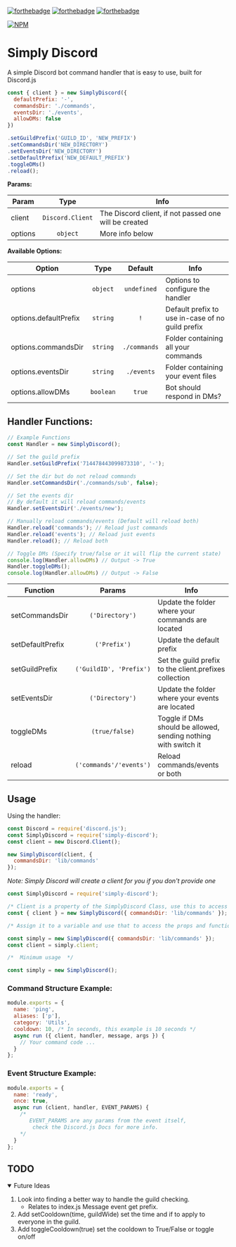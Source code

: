 [![forthebadge](https://forthebadge.com/images/badges/made-with-javascript.svg)](https://forthebadge.com)
[![forthebadge](https://forthebadge.com/images/badges/not-a-bug-a-feature.svg)](https://forthebadge.com)
[![forthebadge](https://forthebadge.com/images/badges/check-it-out.svg)](https://forthebadge.com)

[![NPM](https://nodei.co/npm/simply-discord.png)](https://nodei.co/npm/simply-discord/)

# Simply Discord

A simple Discord bot command handler that is easy to use, built for Discord.js

```js
const { client } = new SimplyDiscord({
  defaultPrefix: '-',
  commandsDir: './commands',
  eventsDir: './events',
  allowDMs: false
})

.setGuildPrefix('GUILD_ID', 'NEW_PREFIX')
.setCommandsDir('NEW_DIRECTORY')
.setEventsDir('NEW_DIRECTORY')
.setDefaultPrefix('NEW_DEFAULT_PREFIX')
.toggleDMs()
.reload();
```

**Params:**

| Param | Type | Info
| ------------- | :---: | ------------- |
| client  | `Discord.Client`  | The Discord client, if not passed one will be created
| options  | `object`  | More info below

**Available Options:**

| Option | Type | Default | Info |
| ------------- | :---: | :---: | ------------- |
| options  | `object`  | `undefined` | Options to configure the handler
| options.defaultPrefix  | `string`  | `!` | Default prefix to use in-case of no guild prefix
| options.commandsDir  | `string`  | `./commands` | Folder containing all your commands
| options.eventsDir  | `string`  | `./events` | Folder containing your event files
| options.allowDMs  | `boolean`  | `true` | Bot should respond in DMs?

## Handler Functions:

```js
// Example Functions
const Handler = new SimplyDiscord();

// Set the guild prefix
Handler.setGuildPrefix('714478443099873310', '-');

// Set the dir but do not reload commands
Handler.setCommandsDir('./commands/sub', false);

// Set the events dir
// By default it will reload commands/events
Handler.setEventsDir('./events/new');

// Manually reload commands/events (Default will reload both)
Handler.reload('commands'); // Reload just commands
Handler.reload('events'); // Reload just events
Handler.reload(); // Reload both

// Toggle DMs (Specify true/false or it will flip the current state)
console.log(Handler.allowDMs) // Output -> True
Handler.toggleDMs();
console.log(Handler.allowDMs) // Output -> False

```

| Function | Params | Info |
| ------------- | :---: | ------------- |
| setCommandsDir  | `('Directory')`  | Update the folder where your commands are located |
| setDefaultPrefix  | `('Prefix')`  | Update the default prefix |
| setGuildPrefix  | `('GuildID', 'Prefix')`  | Set the guild prefix to the client.prefixes collection |
| setEventsDir  | `('Directory')`  | Update the folder where your events are located |
| toggleDMs  | `(true/false)`  | Toggle if DMs should be allowed, sending nothing with switch it |
| reload  | `('commands'/'events')`  | Reload commands/events or both |

## Usage

Using the handler:
```js
const Discord = require('discord.js');
const SimplyDiscord = require('simply-discord');
const client = new Discord.Client();

new SimplyDiscord(client, {
  commandsDir: 'lib/commands'
});
```
*Note: Simply Discord will create a client for you if you don't provide one*
```js
const SimplyDiscord = require('simply-discord');

/* Client is a property of the SimplyDiscord Class, use this to access the Discord Client */
const { client } = new SimplyDiscord({ commandsDir: 'lib/commands' });

/* Assign it to a variable and use that to access the props and functions */

const simply = new SimplyDiscord({ commandsDir: 'lib/commands' });
const client = simply.client;

/*  Minimum usage  */

const simply = new SimplyDiscord();
```

### Command Structure Example:

```js
module.exports = {
  name: 'ping',
  aliases: ['p'],
  category: 'Utils',
  cooldown: 10, /* In seconds, this example is 10 seconds */
  async run ({ client, handler, message, args }) {
    // Your command code ...
  }
};
```

### Event Structure Example:

```js
module.exports = {
  name: 'ready',
  once: true,
  async run (client, handler, EVENT_PARAMS) {
    /* 
       EVENT_PARAMS are any params from the event itself, 
        check the Discord.js Docs for more info.
    */ 
  }
};
```
## TODO

<details open="open">
  <summary>Future Ideas</summary>
  <ol>
    <li>
      <a> Look into finding a better way to handle the guild checking.</a>
      <ul>
        <li><a> Relates to index.js Message event get prefix.</a></li>
      </ul>
    </li>
    <li><a>Add setCooldown(time, guildWide) set the time and if to apply to everyone in the guild.</a></li>
    <li><a>Add toggleCooldown(true) set the cooldown to True/False or toggle on/off</a></li>
  </ol>
</details>
